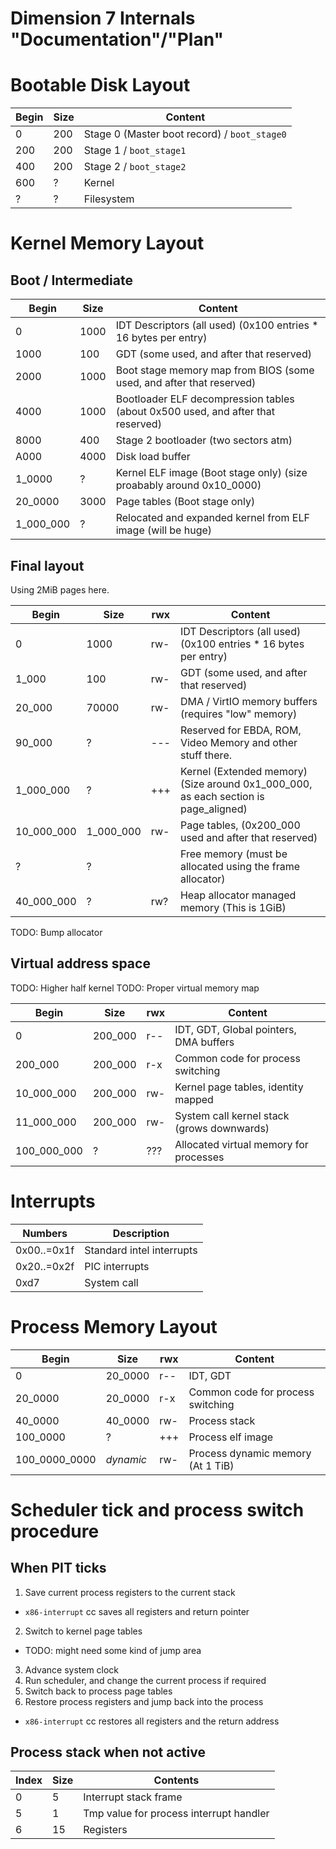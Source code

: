 Dimension 7 Internals "Documentation"/"Plan"
============================================

# Bootable Disk Layout

Begin | Size  | Content
------|-------|--------
    0 |   200 | Stage 0 (Master boot record) / `boot_stage0`
  200 |   200 | Stage 1 / `boot_stage1`
  400 |   200 | Stage 2 / `boot_stage2`
  600 |     ? | Kernel
    ? |     ? | Filesystem


# Kernel Memory Layout

## Boot / Intermediate

Begin    | Size  | Content
---------|-------|--------
        0|   1000| IDT Descriptors (all used) (0x100 entries * 16 bytes per entry)
     1000|    100| GDT (some used, and after that reserved)
     2000|   1000| Boot stage memory map from BIOS (some used, and after that reserved)
     4000|   1000| Bootloader ELF decompression tables (about 0x500 used, and after that reserved)
     8000|    400| Stage 2 bootloader (two sectors atm)
     A000|   4000| Disk load buffer
   1_0000|      ?| Kernel ELF image (Boot stage only) (size proabably around 0x10_0000)
  20_0000|   3000| Page tables (Boot stage only)
1_000_000|      ?| Relocated and expanded kernel from ELF image (will be huge)

## Final layout

Using 2MiB pages here.

Begin      | Size     |rwx| Content
-----------|----------|---|--------
          0|      1000|rw-| IDT Descriptors (all used) (0x100 entries * 16 bytes per entry)
      1_000|       100|rw-| GDT (some used, and after that reserved)
     20_000|     70000|rw-| DMA / VirtIO memory buffers (requires "low" memory)
     90_000|         ?|---| Reserved for EBDA, ROM, Video Memory and other stuff there.
  1_000_000|         ?|+++| Kernel (Extended memory) (Size around 0x1_000_000, as each section is page_aligned)
 10_000_000| 1_000_000|rw-| Page tables, (0x200_000 used and after that reserved)
          ?|         ?|   | Free memory (must be allocated using the frame allocator)
 40_000_000|         ?|rw?| Heap allocator managed memory (This is 1GiB)

TODO: Bump allocator

## Virtual address space

TODO: Higher half kernel
TODO: Proper virtual memory map

Begin       | Size    |rwx| Content
------------|---------|---|---------
           0| 200_000 |r--| IDT, GDT, Global pointers, DMA buffers
     200_000| 200_000 |r-x| Common code for process switching
  10_000_000| 200_000 |rw-| Kernel page tables, identity mapped
  11_000_000| 200_000 |rw-| System call kernel stack (grows downwards)
 100_000_000|       ? |???| Allocated virtual memory for processes


# Interrupts

Numbers     | Description
------------|-------------
0x00..=0x1f | Standard intel interrupts
0x20..=0x2f | PIC interrupts
0xd7        | System call

# Process Memory Layout

Begin         | Size    |rwx| Content
--------------|---------|---|---------
             0| 20_0000 |r--| IDT, GDT
       20_0000| 20_0000 |r-x| Common code for process switching
       40_0000| 40_0000 |rw-| Process stack
      100_0000|       ? |+++| Process elf image
 100_0000_0000|*dynamic*|rw-| Process dynamic memory (At 1 TiB)



# Scheduler tick and process switch procedure

## When PIT ticks

1. Save current process registers to the current stack
  * `x86-interrupt` cc saves all registers and return pointer
2. Switch to kernel page tables
  * TODO: might need some kind of jump area
3. Advance system clock
4. Run scheduler, and change the current process if required
5. Switch back to process page tables
6. Restore process registers and jump back into the process
  * `x86-interrupt` cc restores all registers and the return address

## Process stack when not active

Index | Size | Contents
------|------|----------
0     | 5    | Interrupt stack frame
5     | 1    | Tmp value for process interrupt handler
6     | 15   | Registers